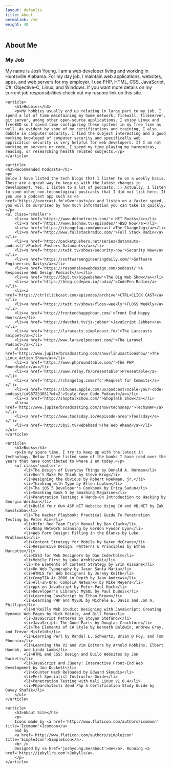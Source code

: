 ```yaml
---
layout: defaults
title: About
permalink: /me
weight: 40
---
```


<section>
<div class='inner-section'>
<h2>About Me</h2>
    <article>
        <h3>My Job</h3>
        <p>My name is Josh Young. I am a web developer living and working in Huntsville Alabama. For my day job,
        I maintain web applications, websites, apps, and web servers for my employer. I use PHP, HTML, CSS, JavaScript, C#, Objective-C, Linux, and Windows. If you want more details on my current job responsibilities check out my resume link on this site.</p>
    </article>

    <article>
        <h3>Hobbies</h3>
        <p>My hobbies usually end up relating in large part to my job. I spend a lot of time maintaining my home network, firewall, fileserver, git server, among other open-source applications. I enjoy Linux and freeBSD so I spend time configuring these systems in my free time as well. As evident by some of my certifications and training, I also dabble in computer security. I find the subject interesting and a good working knowleged of computer security and specifically web application security is very helpful for web developers. If I am not working on servers or code, I spend my time playing my harmonicas, reading, or researching health related subjects.</p>
    </article>

    <article>
    <h3>Recommended Podcasts</h3>
    <p>
    Below I have listed the tech blogs that I listen to on a weekly basis. These are a great way to keep up with the latest changes in development. Yes, I listen to a lot of podcasts. :) Actually, I listen to some other non-technological postcasts that I did not list here. If you use a podcast app such as <a href='https://overcast.fm'>Overcast</a> and listen on a faster speed, you will be surprised by how much information you can take in quickly.</p>
    <ul class='smaller'>
        <li><a href='https://www.dotnetrocks.com/'>.NET Rocks</a></li>
        <li><a href='https://www.bsdnow.tv/episodes/'>BSD Now</a></li>
        <li><a href='https://changelog.com/podcast'>The Changelog</a></li>
        <li><a href='http://www.fullstackradio.com/'>Full Stack Radio</a></li>
        <li><a href='http://packetpushers.net/series/datanauts-podcast/'>Packet Pushers Datanauts</a></li>
        <li><a href='https://twit.tv/shows/security-now'>Security Now</a></li>
        <li><a href='https://softwareengineeringdaily.com/'>Software Engineering Daily</a></li>
        <li><a href='https://responsivewebdesign.com/podcast/'>A Responsive Web Design Podcast</a></li>
        <li><a href='http://5by5.tv/bigwebshow'>The Big Web Show</a></li>
        <li><a href='https://blog.codepen.io/radio/'>CodePen Radio</a></li>
        <li><a href='https://ctrlclickcast.com/episodes/archive'>CTRL+CLICK CAST</a></li>
        <li><a href='https://twit.tv/shows/floss-weekly'>FLOSS Weekly</a></li>
        <li><a href='http://frontendhappyhour.com/'>Front End Happy Hour</a></li>
        <li><a href='https://devchat.tv/js-jabber'>JavaScript Jabber</a></li>
        <li><a href='https://laracasts.simplecast.fm/'>The Laracasts Snippet</a></li>
        <li><a href='http://www.laravelpodcast.com/'>The Laravel Podcast</a></li>
        <li><a href='http://www.jupiterbroadcasting.com/show/linuxactionshow/'>The Linux Action Show</a></li>
        <li><a href='https://www.phproundtable.com/'>The PHP Roundtable</a></li>
        <li><a href='https://www.relay.fm/presentable'>Presentable</a></li>
        <li><a href='https://changelog.com/rfc'>Request for Commits</a></li>
        <li><a href='https://itunes.apple.com/us/podcast/scale-your-code-podcast/id987253051?mt=2'>Scale Your Code Podcast</a></li>
        <li><a href='http://shoptalkshow.com/'>ShopTalk Show</a></li>
        <li><a href='http://www.jupiterbroadcasting.com/show/techsnap/'>TechSNAP</a></li>
        <li><a href='http://www.toolsday.io/#episode-area'>Toolsday</a></li>
        <li><a href='http://5by5.tv/webahead'>The Web Ahead</a></li>
    </ul>
    </article>

    <article>
        <h3>Books</h3>
        <p>In my spare time, I try to keep up with the latest in technology. Below I have listed some of the books I have read over the years that have contributed to where I am today.</p>
        <ul class='smaller'>
            <li>The Design of Everyday Things by Donald A. Norman</li>
            <li>Don't Make Me Think by Steve Krug</li>
            <li>Designing the Obvious by Robert Hoekman, jr.</li>
            <li>Thinking with Type by Ellen Lupton</li>
            <li>The iOS 5 Developer's Cookbook by Erica Sadun</li>
            <li>Smashing Book 5 by Smashing Magazine</li>
            <li>Penetration Testing: A Hands-On Introduction to Hacking by Georgia Weidman</li>
            <li>Build Your Own ASP.NET Website Using C# and VB.NET by Zak Ruvalcaba</li>
            <li>The Hacker Playbook: Practical Guide To Penetration Testing by Peter Kim</li>
            <li>Rtfm: Red Team Field Manual by Ben Clark</li>
            <li>Nmap Network Scanning by Gordon Fyodor Lyon</li>
            <li>Web Form Design: Filling in the Blanks by Luke Wroblewski</li>
            <li>Content Strategy for Mobile by Karen McGrane</li>
            <li>Responsive Design: Patterns & Principles by Ethan Marcotte</li>
            <li>CSS3 for Web Designers by Dan Cederholm</li>
            <li>Mobile First by Luke Wroblewski</li>
            <li>The Elements of Content Strategy by Erin Kissane</li>
            <li>On Web Typography by Jason Santa Maria</li>
            <li>HTML5 for Web Designers by Jeremy Keith</li>
            <li>CompTIA A+ 2006 in Depth by Jean Andrews</li>
            <li>All-In-One: CompTIA Network+ by Mike Meyers</li>
            <li>ppk on JavaScript by Peter-Paul Koch</li>
            <li>Developer's Library: MySQL by Paul DuBois</li>
            <li>Learning JavaScript by Ethan Brown</li>
            <li>Learning PHP and MySQL by Michele E. Davis and Jon A. Phillips</li>
            <li>O'Reilly Web Studio: Designing with JavaScript: Creating Dynamic Web Pages by Nick Heinle, and Bill Pena</li>
            <li>JavaScript Patterns by Stoyan Stefanov</li>
            <li>JavaScript: The Good Parts by Douglas Crockford</li>
            <li>The Elements of C# Style by Kenneth Baldwin, Andrew Gray, and Trevor Misfeldt</li>
            <li>Learning Perl by Randal L. Schwartz, Brian D Foy, and Tom Phoenix</li>
            <li>Learning the Vi and Vim Editors by Arnold Robbins, Elbert Hannah, and Linda Lamb</li>
            <li>HTML and CSS: Design and Build Websites by Jon Duckett</li>
            <li>JavaScript and JQuery: Interactive Front-End Web Development by Jon Duckett</li>
            <li>Counter Hack Reloaded by Edward Skoudis</li>
            <li>Perl Specialist Instructor Guide</li>
            <li>Penetration Testing with Kali Linux v1.0.4</li>
            <li>Phparchitects Zend Php 5 Certification Study Guide by Davey Shafik</li>
        </ul>
    </article>

    <article>
        <h3>About Site</h3>
        <p>
        Icons made by <a href='http://www.flaticon.com/authors/icomoon' title='Icomoon'>Icomoon</a> 
        and by
        <a href='http://www.flaticon.com/authors/simpleicon' title='SimpleIcon'>SimpleIcon</a>.
        <br />
        Designed by <a href='joshyoung.me/about'>me</a>. Running <a href='https://jekyllrb.com'>Jekyll</a>.
        </p>
    </article>
</div><!-- inner-section -->
</section>